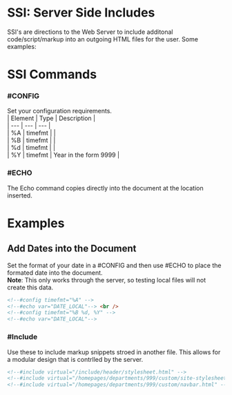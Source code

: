 # SSI: Server Side Includes

SSI's are directions to the Web Server to include additonal code/script/markup into an outgoing HTML files for the user. Some examples:  

# SSI Commands  

### #CONFIG  
Set your configuration requirements.  
| Element | Type | Description |  
| --- | --- | --- |   
| \%A | timefmt |  |  
| \%B | timefmt |  |  
| \%d | timefmt |  |  
| \%Y | timefmt | Year in the form 9999 |  

### #ECHO  
The Echo command copies directly into the document at the location inserted.  

# Examples

## Add Dates into the Document
Set the format of your date in a #CONFIG and then use #ECHO to place the formated date into the document.  
**Note**: This only works through the server, so testing local files will not create this data.  
```html
<!--#config timefmt="%A" -->
<!--#echo var="DATE_LOCAL"--> <br />
<!--#config timefmt="%B %d, %Y" -->
<!--#echo var="DATE_LOCAL"-->
```

### #Include
Use these to include markup snippets stroed in another file. This allows for a modular design that is contrlled by the server. 
```html
<!--#include virtual="/include/header/stylesheet.html" -->
<!--#include virtual="/homepages/departments/999/custom/site-stylesheet.html" -->
<!--#include virtual="/homepages/departments/999/custom/navbar.html" -->
```

